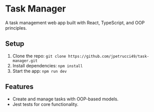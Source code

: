 # Task Manager

A task management web app built with React, TypeScript, and OOP principles.

## Setup
1. Clone the repo: `git clone https://github.com/jpetrucci49/task-manager.git`
2. Install dependencies: `npm install`
3. Start the app: `npm run dev`

## Features
- Create and manage tasks with OOP-based models.
- Jest tests for core functionality.